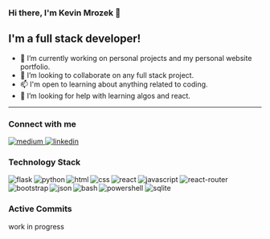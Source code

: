 ### Hi there, I'm Kevin Mrozek 👋

## I'm a full stack developer!

- 🔭 I’m currently working on personal projects and my personal website portfolio.
- 👯 I’m looking to collaborate on any full stack project.
- 📫 I'm open to learning about anything related to coding.
- 🤔 I’m looking for help with learning algos and react.

------------------------------------------------------------------------------------------------------------------------
### Connect with me
<a href="https://medium.com/@kmrozek0859">
  <img alt="medium" src="https://img.shields.io/badge/medium-%2312100E.svg?&style=for-the-badge&logo=medium&logoColor=white" />
</a>
<a href="https://www.linkedin.com/in/kevin-mrozek/">
  <img alt="linkedin" src="https://img.shields.io/badge/LinkedIn-0077B5?style=for-the-badge&logo=linkedin&logoColor=white" />
</a>

### Technology Stack
<a>
  <img align="left" alt="flask" src="https://img.shields.io/badge/Flask-000000?style=for-the-badge&logo=flask&logoColor=white" />
  <img align="left" alt="python" src="https://img.shields.io/badge/Python-FFD43B?style=for-the-badge&logo=python&logoColor=blue" />
  <img alt="javascript" src="https://img.shields.io/badge/JavaScript-323330?style=for-the-badge&logo=javascript&logoColor=F7DF1E" />
  <img align="left" alt="html" src="https://img.shields.io/badge/HTML5-E34F26?style=for-the-badge&logo=html5&logoColor=white" />
  <img align="left" alt="css" src="https://img.shields.io/badge/CSS3-1572B6?style=for-the-badge&logo=css3&logoColor=white" />
  <img align="left" alt="react" src="https://img.shields.io/badge/React-20232A?style=for-the-badge&logo=react&logoColor=61DAFB" />
  <img alt="react-router" src="https://img.shields.io/badge/React_Router-CA4245?style=for-the-badge&logo=react-router&logoColor=white" />
  <img align="left" alt="bootstrap" src="https://img.shields.io/badge/Bootstrap-563D7C?style=for-the-badge&logo=bootstrap&logoColor=white" />
  <img align="left" alt="json" src="https://img.shields.io/badge/json-5E5C5C?style=for-the-badge&logo=json&logoColor=white" />
  <img alt="powershell" src="https://img.shields.io/badge/powershell-5391FE?style=for-the-badge&logo=powershell&logoColor=white" />
  <img align="left" alt="bash" src="https://img.shields.io/badge/GNU%20Bash-4EAA25?style=for-the-badge&logo=GNU%20Bash&logoColor=white"/>
  <img alt='sqlite'  src='https://img.shields.io/badge/SQLite-07405E?style=for-the-badge&logo=sqlite&logoColor=white'/>
</a>




### Active Commits

work in progress
